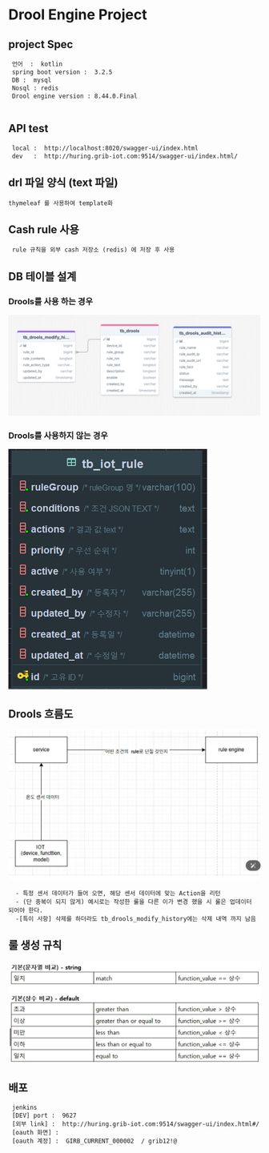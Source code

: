 # Drool Engine Project 

## project Spec 
````
 언어  :  kotlin 
 spring boot version :  3.2.5
 DB :  mysql 
 Nosql : redis
 Drool engine version : 8.44.0.Final
   
````

## API test
```
 local :  http://localhost:8020/swagger-ui/index.html
 dev   :  http://huring.grib-iot.com:9514/swagger-ui/index.html/
```

## drl 파일 양식 (text 파일)
```
thymeleaf 를 사용하여 template화 
```

## Cash rule 사용 
```
 rule 규칙을 외부 cash 저장소 (redis) 에 저장 후 사용 
```

## DB 테이블 설계 
### Drools를 사용 하는 경우 
![My Logo](readmeImg/DroolsTable.png)

### Drools를 사용하지 않는 경우 
![My Logo](readmeImg/cashRule.png)


## Drools 흐름도 
![My Logo](readmeImg/flow.png)
```
  - 특정 센서 데이터가 들어 오면, 해당 센서 데이터에 맞는 Action을 리턴 
  - (단 중복이 되지 않게) 예시로는 작성한 룰을 다른 이가 변경 했을 시 룰은 업데이터 되어야 한다. 
  -[특이 사항] 삭제를 하더라도 tb_drools_modify_history에는 삭제 내역 까지 남음 
```

## 룰 생성 규칙 
![My Logo](readmeImg/rules.png)


## 배포 
```
 jenkins 
 [DEV] port :  9627
 [외부 link] :  http://huring.grib-iot.com:9514/swagger-ui/index.html#/   
 [oauth 화면] :  
 [oauth 계정] :  GIRB_CURRENT_000002  / grib12!@ 
 
```
